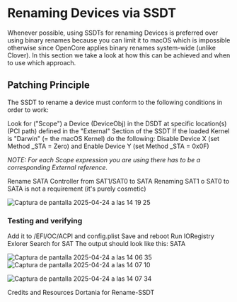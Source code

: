 
# Renaming Devices via SSDT

Whenever possible, using SSDTs for renaming Devices is preferred over using binary renames because you can limit it to macOS which is impossible otherwise since OpenCore applies binary renames system-wide (unlike Clover). In this section we take a look at how this can be achieved and when to use which approach.

## Patching Principle

The SSDT to rename a device must conform to the following conditions in order to work:

Look for ("Scope") a Device (DeviceObj) in the DSDT at specific location(s) (PCI path) defined in the "External" Section of the SSDT
If the loaded Kernel is "Darwin" (= the macOS Kernel) do the following:
Disable Device X (set Method _STA = Zero) and
Enable Device Y (set Method _STA = 0x0F)

*NOTE: For each Scope expression you are using there has to be a corresponding External reference.*

Rename SATA Controller from SAT1/SAT0 to SATA
Renaming SAT1 o SAT0 to SATA is not a requirement (it's purely cosmetic)

![Captura de pantalla 2025-04-24 a las 14 19 25](https://github.com/user-attachments/assets/fd7468ad-773d-47d5-bd00-f8bdd2dc8717)

   
### Testing and verifying

Add it to /EFI/OC/ACPI and config.plist
Save and reboot
Run IORegistry Exlorer
Search for SAT
The output should look like this:
SATA

![Captura de pantalla 2025-04-24 a las 14 06 35](https://github.com/user-attachments/assets/e91316a9-967f-4c3b-8623-b6868089142d)
![Captura de pantalla 2025-04-24 a las 14 07 10](https://github.com/user-attachments/assets/ca9e61a0-4e01-4065-85e8-31ddb635ad1a)

![Captura de pantalla 2025-04-24 a las 14 07 34](https://github.com/user-attachments/assets/8fdf3bdc-6a2e-4b87-9452-3c0ad14712f6)


Credits and Resources
Dortania for Rename-SSDT


